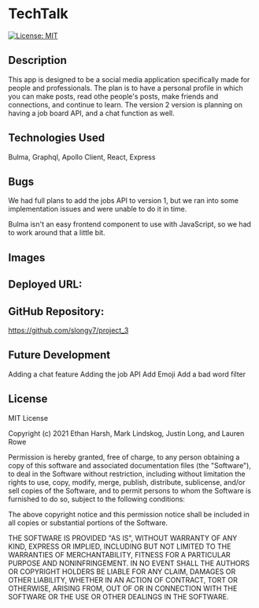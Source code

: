 
# TechTalk
[![License: MIT](https://img.shields.io/badge/License-MIT-yellow.svg)](https://opensource.org/licenses/MIT)


## Description
This app is designed to be a social media application specifically made for people and professionals.  The plan is to have a personal profile in which you can make posts, read othe people's posts, make friends and connections, and continue to learn.  The version 2 version is planning on having a job board API, and a chat function as well.

## Technologies Used
Bulma, Graphql, Apollo Client, React, Express

## Bugs
We had full plans to add the jobs API to version 1, but we ran into some implementation issues and were unable to do it in time.  

Bulma isn't an easy frontend component to use with JavaScript, so we had to work around that a little bit.

## Images

## Deployed URL:

## GitHub Repository:
https://github.com/slongy7/project_3

## Future Development
Adding a chat feature
Adding the job API
Add Emoji
Add a bad word filter

## License
MIT License

Copyright (c) 2021 Ethan Harsh, Mark Lindskog, Justin Long, and Lauren Rowe

Permission is hereby granted, free of charge, to any person obtaining a copy of this software and associated documentation files (the "Software"), to deal in the Software without restriction, including without limitation the rights to use, copy, modify, merge, publish, distribute, sublicense, and/or sell copies of the Software, and to permit persons to whom the Software is furnished to do so, subject to the following conditions:

The above copyright notice and this permission notice shall be included in all copies or substantial portions of the Software.

THE SOFTWARE IS PROVIDED "AS IS", WITHOUT WARRANTY OF ANY KIND, EXPRESS OR IMPLIED, INCLUDING BUT NOT LIMITED TO THE WARRANTIES OF MERCHANTABILITY, FITNESS FOR A PARTICULAR PURPOSE AND NONINFRINGEMENT. IN NO EVENT SHALL THE AUTHORS OR COPYRIGHT HOLDERS BE LIABLE FOR ANY CLAIM, DAMAGES OR OTHER LIABILITY, WHETHER IN AN ACTION OF CONTRACT, TORT OR OTHERWISE, ARISING FROM, OUT OF OR IN CONNECTION WITH THE SOFTWARE OR THE USE OR OTHER DEALINGS IN THE SOFTWARE.

